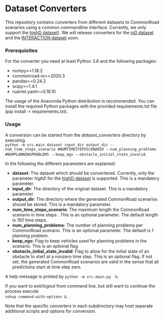 # Dataset Converters

This repository contains converters from different datasets to CommonRoad scenarios using a common commandline interface.
Currently, we only support the [highD dataset](https://www.highd-dataset.com/)). We will release converters for the [inD dataset](https://www.ind-dataset.com/) and the [INTERACTION dataset](http://interaction-dataset.com/) soon.


### Prerequisites
For the converter you need at least Python 3.6 and the following packages:
* numpy>=1.18.2
* commonroad-io==2020.3
* pandas>=0.24.2
* scipy>=1.4.1
* ruamel.yaml>=0.16.10

The usage of the Anaconda Python distribution is recommended. 
You can install the required Python packages with the provided requirements.txt file (pip install -r requirements.txt).

### Usage
A conversion can be started from the *dataset_converters* directory by executing  
`python -m src.main dataset input_dir output_dir --num_time_steps_scenario #NUMTIMESTEPSSCENARIO --num_planning_problems #NUMPLANNINGPROBLEMS --keep_ego --obstacle_initial_state_invalid`.

In the following the different parameters are explained:
* **dataset**: The dataset which should be convertered. Currently, only the parameter *highD* for the [highD-dataset](https://www.highd-dataset.com/) is supported. 
This is a mandatory parameter.
* **input_dir**: The directory of the original dataset. This is a mandatory parameter.
* **output_dir**: The directory where the generated CommonRoad scenarios should be stored. This is a mandatory parameter.
* **num_time_steps_scenario**: The maximum length the CommonRoad scenario in time steps . This is an optional parameter. The default length is *150* time steps.
* **num_planning_problems**: The number of planning problems per CommonRoad scenario. This is an optional parameter. The default is *1* planning problem.
* **keep_ego**: Flag to keep vehicles used for planning problems in the scenario. 
This is an optional flag. 
* **obstacle_initial_state_invalid**: Flag to allow for the initial state of an obstacle to start at a nonzero time step. This is an optional flag. 
If not set, the generated CommonRoad scenarios are valid in the sense that all predictions start at time step zero.

A help message is printed by `python -m src.main.py -h`.

If you want to exit/logout from command line, but still want to continue the process execute   
`nohup command-with-options &`.

Note that the specific converters in each subdirectory may host seperate additional scripts and options for conversion.